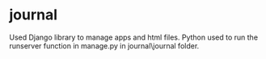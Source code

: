 # journal
Used Django library to manage apps and html files. Python used to run the runserver function in manage.py in journal\journal folder.
